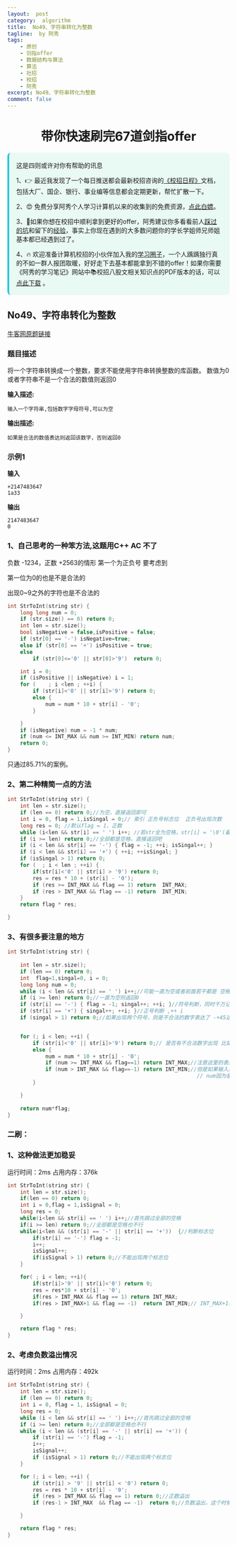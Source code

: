 ```yaml
---
layout:  post
category:  algorithm
title:  No49、字符串转化为整数
tagline:  by 阿秀
tags:
    - 原创
    - 剑指offer
    - 数据结构与算法
    - 算法
    - 社招
    - 校招
    - 阿秀
excerpt: No49、字符串转化为整数
comment: false
---
```


<h1 align="center">带你快速刷完67道剑指offer</h1>

<div style="border-color: #24C6DC;
            background-color: #e9f9f3;         
            margin: 1rem 0;
        padding: .25rem 1rem;
        border-left-width: .3rem;
        border-left-style: solid;
        border-radius: .5rem;
        color: inherit;">
  <p>这是四则或许对你有帮助的讯息</p>
  <p>1、👉 最近我发现了一个每日推送都会最新校招咨询的<a style="text-decoration: underline" href="https://flowus.cn/ee50d5eb-3cd5-4f74-880e-95b215dd4ff2" target="_blank">《校招日程》</a>文档，包括大厂、国企、银行、事业编等信息都会定期更新，帮忙扩散一下。</p>  
  <p>2、😍
    免费分享阿秀个人学习计算机以来的收集到的免费资源，<a style="text-decoration: underline" href="/notes/07-resources/01-free/01-introduce.html" target="_blank">点此白嫖</a>。
  </p>
  <p>3、🚀如果你想在校招中顺利拿到更好的offer，阿秀建议你多看看前人<a style="text-decoration: underline" href="https://www.yuque.com/tuobaaxiu/httmmc/npg1k81zeq4wfpyz" target="_blank">踩过的坑</a>和留下的<a style="text-decoration: underline"  target="_blank" href="https://www.yuque.com/tuobaaxiu/httmmc/gge9ppd0mbu2d3dp">经验</a>，事实上你现在遇到的大多数问题你的学长学姐师兄师姐基本都已经遇到过了。
  </p>
  <p>4、🔥 欢迎准备计算机校招的小伙伴加入我的<a  style="text-decoration: underline" href="https://www.yuque.com/tuobaaxiu/httmmc/xg0otqvc17wfx4u9" target="_blank">学习圈子</a>，一个人踽踽独行真的不如一群人报团取暖，好好走下去基本都能拿到不错的offer！如果你需要《阿秀的学习笔记》网站中📚︎校招八股文相关知识点的PDF版本的话，可以<a style="text-decoration: underline" href="/notes/08-other/02-question.html#_5、如何下载阿秀的学习笔记内容pdf版本" target="_blank">点此下载</a> 。</p>   </div>



## **No49、字符串转化为整数**

<font style="font-weight:normal; color:#4169E1;text-decoration:underline;" target="_blank">[牛客网原题链接](https://www.nowcoder.com/practice/1277c681251b4372bdef344468e4f26e?tpId=13&&tqId=11202&rp=1&ru=/ta/coding-interviews&qru=/ta/coding-interviews/question-ranking)</font>

### **题目描述**

将一个字符串转换成一个整数，要求不能使用字符串转换整数的库函数。 数值为0或者字符串不是一个合法的数值则返回0

**输入描述:**

```
输入一个字符串,包括数字字母符号,可以为空
```

**输出描述:**

```
如果是合法的数值表达则返回该数字，否则返回0
```

### **示例1**

**输入**

```
+2147483647
1a33
```

**输出**

```
2147483647
0
```



### **1、自己思考的一种笨方法,这题用C++   AC 不了**

负数 -1234，正数 +2563的情形 第一个为正负号 要考虑到

第一位为0的也是不是合法的

出现0~9之外的字符也是不合法的

~~~cpp
int StrToInt(string str) {
    long long num = 0;
    if (str.size() == 0) return 0;
    int len = str.size();
    bool isNegative = false,isPositive = false;
    if (str[0] == '-') isNegative=true;
    else if (str[0] == '+') isPositive = true;
    else
        if (str[0]<='0' || str[0]>'9')  return 0;

    int i = 0;
    if (isPositive || isNegative) i = 1;
    for (    ; i <len ; ++i) {
        if (str[i]<'0' || str[i]>'9') return 0;
        else {
            num = num * 10 + str[i] - '0';
        }

    }
    if (isNegative) num = -1 * num;
    if (num <= INT_MAX && num >= INT_MIN) return num;
    return 0;
}
~~~

只通过85.71%的案例。



### **2、第二种精简一点的方法**

~~~cpp
int StrToInt(string str) {
    int len = str.size();
    if (len == 0) return 0;//为空，直接返回即可
    int i = 0, flag = 1,isSingal = 0;// 索引 正负号标志位  正负号出现次数
    long res = 0; //默认flag = 1，正数
    while (i<len && str[i] == ' ') i++; //若str全为空格，str[i] = '\0'(最后一个i)
    if (i >= len) return 0;//全部都是空格，直接返回吧
    if (i < len && str[i] == '-') { flag = -1; ++i; isSingal++; }
    if (i < len && str[i] == '+') { ++i; ++isSingal; }
    if (isSingal > 1) return 0;
    for (  ; i < len ; ++i) {
        if(str[i]<'0' || str[i] > '9') return 0;
        res = res * 10 + (str[i] - '0');
        if (res >= INT_MAX && flag == 1) return  INT_MAX;
        if (res > INT_MAX && flag == -1) return  INT_MIN;
    }
    return flag * res;

}
~~~



### **3、有很多要注意的地方**

~~~cpp
int StrToInt(string str) {
	
	int len = str.size();
	if (len == 0) return 0;
	int  flag=1,singal=0, i = 0;
	long long num = 0;
	while (i < len && str[i] == ' ') i++;//可能一直为空或者前面若干都是 空格，处理空格
	if (i >= len) return 0;//一直为空则返回0
	if (str[i] == '-') { flag = -1; singal++; ++i; }//符号判断，同时千万记得 ++i
	if (str[i] == '+') { singal++; ++i; }//正号判断 ,++ i
	if (singal > 1) return 0;//如果出现两个符号，则是不合法的数字表达了 -+45这样的数字


	for (; i < len; ++i) {
		if (str[i]<'0' || str[i]>'9') return 0;// 是否有不合法数字出现 比如12a454
		else {
			num = num * 10 + str[i] - '0';
			if (num >= INT_MAX && flag==1) return INT_MAX;//注意这里的表达 输入如果是 INT_MAX也就是 2147483647 ，就还好
			if (num > INT_MAX && flag==-1) return INT_MIN;//但是如果输入是 INY_MIN 也就是 -2147483647-1 = -2147483648的话，
															// num因为是正数表达，所以必须num>INT_MAX才能正确判断了
		}

	}
	
	return num*flag;
}
~~~



### **二刷：**

### **1、这种做法更加稳妥**

运行时间：2ms  占用内存：376k

~~~cpp
int StrToInt(string str) {
    int len = str.size();
    if(len == 0) return 0;
    int i = 0,flag = 1,isSignal = 0;
    long res = 0;
    while(i<len && str[i] == ' ') i++;//首先跳过全部的空格
    if(i >= len) return 0;//全部都是空格也不行
    while(i<len && (str[i] == '-' || str[i] == '+'))  {//判断标志位
        if(str[i] == '-') flag = -1;
        i++;
        isSignal++;
        if(isSignal > 1) return 0;//不能出现两个标志位
    }

    for( ; i < len; ++i){
        if(str[i]>'9' || str[i]<'0') return 0;
        res = res*10 + str[i] - '0';
        if(res > INT_MAX && flag == 1) return INT_MAX;
        if(res > INT_MAX+1 && flag == -1)  return INT_MIN;// INT_MAX+1会溢出  ，将1移到左边去就可以了  

    }

    return flag * res;
}
~~~



### **2、考虑负数溢出情况**

运行时间：2ms 占用内存：492k

~~~cpp
int StrToInt(string str) {
    int len = str.size();
    if (len == 0) return 0;
    int i = 0, flag = 1, isSignal = 0;
    long res = 0;
    while (i < len && str[i] == ' ') i++;//首先跳过全部的空格
    if (i >= len) return 0;//全部都是空格也不行
    while (i < len && (str[i] == '-' || str[i] == '+')) {
        if (str[i] == '-') flag = -1;
        i++;
        isSignal++;
        if (isSignal > 1) return 0;//不能出现两个标志位
    }

    for (; i < len; ++i) {
        if (str[i] > '9' || str[i] < '0') return 0;
        res = res * 10 + str[i] - '0';  
        if (res > INT_MAX && flag == 1) return 0;//正数溢出
        if (res-1 > INT_MAX  && flag == -1)  return 0;//负数溢出，这个时候可以将 1 移到左边来，INT_MIN = -1 - 2的31次方 是比INT_MAX的绝对值大一的

    }

    return flag * res;
}
~~~



<p id = "最小的K个数"></p>

